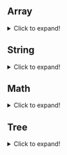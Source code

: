 ## Array
<details>
  <summary>Click to expand!</summary>
|  #  | Title  | Time | Space | Remark |
| ---- | -----  | ---- | ----- | -------- |
|Leetcode 27| [Remove Element](https://leetcode.com/problems/remove-element/ "Remove Element") | _O(n)_| _O(1)_ | Two Pointer |
|Leetcode 26| [Remove Duplicates from Sorted Array](https://leetcode.com/problems/remove-duplicates-from-sorted-array/ "Remove Duplicates from Sorted Array") | _O(n)_| _O(1)_ | Two Pointer |
|Leetcode 80| [Remove Duplicates from Sorted Array II](https://leetcode.com/problems/remove-duplicates-from-sorted-array-ii/ "Remove Duplicates from Sorted Array II") |  _O(n)_| _O(1)_ | Two Pointer |
|Leetcode 277| [Find the Celebrity](https://leetcode.com/problems/find-the-celebrity/ "Find the Celebrity") |  _O(n)_| _O(1)_ |  |
|Leetcode 189| [Rotate Array](https://leetcode.com/problems/rotate-array/description/ "Rotate Array") |  __| __ |  |
|Leetcode 41| [First Missing Positive](https://leetcode.com/problems/first-missing-positive/description/ "First Missing Positive") |  __| __ | Bucket Sort |
|Leetcode 299| [Bulls and Cows](https://leetcode.com/problems/bulls-and-cows/ "Bulls and Cows") | __| __ |  |
|Leetcode 134| [Gas Station](https://leetcode.com/problems/gas-station/description/)  | __| __ |  |
|Leetcode 274| [H-Index](https://leetcode.com/problems/h-index/description/)  | __| __ |  |
|Leetcode 275| [H-Index II](https://leetcode.com/problems/h-index-ii/description/)  | __| __ | Binary Search |
|Leetcode 244| [Shortest Word Distance II](https://leetcode.com/problems/shortest-word-distance-ii/description/)  | __| __ | Hashmap |
|Leetcode 245| [Shortest Word Distance III](https://leetcode.com/problems/shortest-word-distance-iii/description/)  | __| __ |  |
| Leetcode 217 | Contains Duplicate| __| __ |  |
| Leetcode 219 | Contains Duplicate II | __| __ |  |
| Leetcode 220 | Contains Duplicate III| __| __ |  |
| Leetcode 55  | Jump Game| __| __ | Greedy |
| Leetcode 45  | Jump Game II| __| __ | Greedy |
| Leetcode 121 | Best Time to Buy and Sell Stock| __| __ |  |
| Leetcode 122 | Best Time to Buy and Sell Stock II| __| __ |  |
| Leetcode 123 | Best Time to Buy and Sell Stock III| __| __ |  |
| Leetcode 188 | Best Time to Buy and Sell Stock IV| __| __ | DP |
| Leetcode 309 | Best Time to Buy and Sell Stock with Cooldown  | __| __ | DP |
| Leetcode 11  | Container With Most Water| __| __ | Two Pointer |
| Leetcode 42  | Trapping Rain Water| __| __ | Two Pointer |
| Leetcode 334 | Increasing Triplet Subsequence| __| __ |  |
| Leetcode 128 | Longest Consecutive Sequence| __| __ |  |
| Leetcode 287 | Find the Duplicate Number| __| __ | Binary Search |
| Leetcode 289 | Game of Life | __| __ |  |
| Leetcode 57  | Insert Interval | __| __ |  |
| Leetcode 56  | Merge Intervals | __| __ |  |
| Leetcode 252| Meeting Rooms | __| __ |  |
| Leetcode 253| Meeting Rooms II | __| __ |  |
| Leetcode 352| Data Stream as Disjoint Intervals | __| __ |  |
| Leetcode 239| Sliding Window Maximum | __| __ |  |
| Leetcode 295| Find Median from Data Stream | __| __ |  |
| Leetcode 53| Maximum Subarray | __| __ |  |
| Leetcode 325| Maximum Size Subarray Sum Equals k  | __| __ |  |
| Leetcode 209| Minimum Size Subarray Sum | __| __ | Two Pointer |
| Leetcode 238| Product of Array Except Self | __| __ |  |
| Leetcode 152| Maximum Product Subarray | __| __ |  |
| Leetcode 228| Summary Ranges | __| __ |  |
| Leetcode 163| Missing Ranges | __| __ |  |
| Leetcode 88| Merge Sorted Array | __| __ | Two Pointer |
| Leetcode 75| Sort Colors | __| __ | Two Pointer |
| Leetcode 283| Move Zeroes | __| __ | Two Pointer |
| Leetcode 376| Wiggle Subsequence | __| __ |  |
| Leetcode 280| Wiggle Sort | __| __ |  |
| Leetcode 324| Wiggle Sort II | __| __ |  |
</details>

## String
<details>
  <summary>Click to expand!</summary>
|  #  | Title  | Time | Space | Remark |
| ----- | -----  | ---- | ----- | -------- |
| Leetcode 28| Implement strStr()| __| __ |  |
| Leetcode 186| Reverse Words in a String II | __| __ |  |
| Leetcode 205| Isomorphic Strings | __| __ | HashMap |
| Leetcode 293| Flip Game | __| __ |  |
| Leetcode 294| Flip Game II | __| __ | BackTracking |
| Leetcode 290| Word Pattern | __| __ | HashMap |
| Leetcode 242| Valid Anagram | __| __ |  |
| Leetcode 49| Group Anagrams | __| __ |  |
| Leetcode 249| Group Shifted Strings | __| __ |  |
| Leetcode 161| One Edit Distance | __| __ |  |
| Leetcode 38| Count and Say | __| __ |  |
| Leetcode 316| Remove Duplicate Letters | __| __ |  |
| Leetcode 271| Encode and Decode Strings | __| __ |  |
| Leetcode 168| Excel Sheet Column Title | __| __ |  |
| Leetcode 171| Excel Sheet Column Number | __| __ |  |
| Leetcode 13| Roman to Integer | __| __ |  |
| Leetcode 12| Integer to Roman | __| __ |  |
| Leetcode 273| Integer to English Words | __| __ |  |
| Leetcode 157| Read N Characters Given Read4 | __| __ |  |
| Leetcode 158| Read N Characters Given Read4 II - Call multiple times  | __| __ |  |
| Leetcode 68| Text Justification | __| __ |  |
| Leetcode 76| Minimum Window Substring | __| __ | Sliding Window |
| Leetcode 3| Longest Substring Without Repeating Characters | __| __ | Sliding Window |
| Leetcode 340| Longest Substring with At Most K Distinct Characters | __| __ | Sliding Window |
| Leetcode 125| Valid Palindrome | __| __ | Two Pointer |
| Leetcode 5| Longest Palindromic Substring | __| __ | DP |
| Leetcode 214| Shortest Palindrome | __| __ |  |
| Leetcode 336| Palindrome Pairs | __| __ |  |
| Leetcode 20| Valid Parentheses | __| __ |  |
| Leetcode 22| Generate Parentheses | __| __ | BackTracking |
| Leetcode 32| Longest Valid Parentheses | __| __ | DP |
| Leetcode 241| Different Ways to Add Parentheses | __| __ | Divide&Conquer |
| Leetcode 301| Remove Invalid Parentheses | __| __ | BFS |
| Leetcode 678| Remove Invalid Parentheses | __| __ | BFS |
| Leetcode 115| Valid Parenthesis String | __| __ | BackTracking |
</details>

## Math
<details>
  <summary>Click to expand!</summary>
|  #  | Title | Time | Space | Remark |
| ---- | ----- | ---- | ----- | -------- |
| Leetcode 7   | Reverse Integer          | __| __ |  |
| Leetcode 66  | Plus One                 | __| __ |  |
| Leetcode 8   | String to Integer (atoi) | __| __ |  |
| Leetcode 67  | Add Binary               | __| __ |  |
| Leetcode 43  | Multiply Strings         | __| __ |  |
| Leetcode 29  | Divide Two Integers      | __| __ |  |
| Leetcode 69  | Sqrt(x)                  | __| __ | Binary Search  |
| Leetcode 50  | Pow(x, n)                | __| __ |  |
| Leetcode 367 | Valid Perfect Square     | __| __ | Binary Search |
| Leetcode 204 | Count Primes             | __| __ |  |
| Leetcode 1   | Two Sum                  | __| __ |  |
| Leetcode 15  | 3Sum                     | __| __ |  |
| Leetcode 18  | 4Sum                     | __| __ |  |
| Leetcode 231 | Power of Two             | __| __ |  |
| Leetcode 202 | Happy Number             | __| __ |  |
| Leetcode 263 | Ugly Number              | __| __ |  |
| Leetcode 264 | Ugly Number II           | __| __ |  |
</details>

## Tree
<details>
  <summary>Click to expand!</summary>
|  #  | Title | Time | Space | Remark |
| ---- | ----- | ---- | ----- | -------- |
| Leetcode 100  | Same Tree                                      | __| __ |  |
| Leetcode 101  | Symmetric Tree                                 | __| __ |  |
| Leetcode 226  | Invert Binary Tree                             | __| __ |  |
| Leetcode 257  | Binary Tree Paths                              | __| __ |  |
| Leetcode 112  | Path Sum                                       | __| __ |  |
| Leetcode 113  | Path Sum II                                    | __| __ |  |
| Leetcode 298  | Binary Tree Longest Consecutive Sequence       | __| __ |  |
| Leetcode 111  | Minimum Depth of Binary Tree                   | __| __ |  |
| Leetcode 104  | Maximum Depth of Binary Tree                   | __| __ |  |
| Leetcode 110  | Balanced Binary Tree                           | __| __ |  |
| Leetcode 124  | Binary Tree Maximum Path Sum                   | __| __ |  |
| Leetcode 337  | House Robber III                               | __| __ |  |
| Leetcode 98   | Validate Binary Search Tree                    | __| __ |  |
| Leetcode 235  | Lowest Common Ancestor of a Binary Search Tree | __| __ | BST |
| Leetcode 236  | Lowest Common Ancestor of a Binary Tree        | __| __ |  |
| Leetcode 108  | Convert Sorted Array to Binary Search Tree     | __| __ | BST |
| Leetcode 173  | Binary Search Tree Iterator                    | __| __ | BST |
| Leetcode 230  | Kth Smallest Element in a BST                  | __| __ | BST |
| Leetcode 297  | Serialize and Deserialize Binary Tree          | __| __ |  |
| Leetcode 285  | Inorder Successor in BST                       | __| __ | BST |
| Leetcode 270  | Closest Binary Search Tree Value               | __| __ | BST |
| Leetcode 116  | Populating Next Right Pointers in Each Node    | __| __ |  |
| Leetcode 117  | Populating Next Right Pointers in Each Node II | __| __ |  |
| Leetcode 314  | Binary Tree Vertical Order Traversal           | __| __ |  |
| Leetcode 96   | Unique Binary Search Trees                     | __| __ | DP |
</details>
